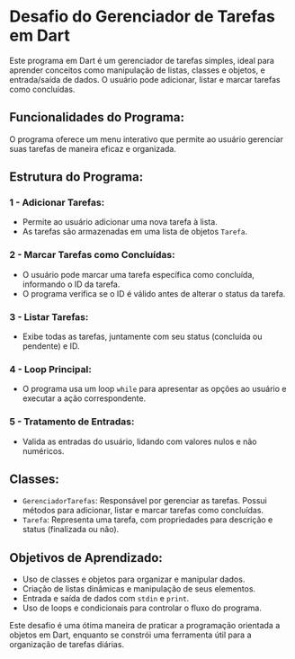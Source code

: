 # Desafio do Gerenciador de Tarefas em Dart

Este programa em Dart é um gerenciador de tarefas simples, ideal para aprender conceitos como manipulação de listas, classes e objetos, e entrada/saída de dados. O usuário pode adicionar, listar e marcar tarefas como concluídas.

## Funcionalidades do Programa:

O programa oferece um menu interativo que permite ao usuário gerenciar suas tarefas de maneira eficaz e organizada.

## Estrutura do Programa:

### 1 - Adicionar Tarefas:

- Permite ao usuário adicionar uma nova tarefa à lista.
- As tarefas são armazenadas em uma lista de objetos `Tarefa`.

### 2 - Marcar Tarefas como Concluídas:

- O usuário pode marcar uma tarefa específica como concluída, informando o ID da tarefa.
- O programa verifica se o ID é válido antes de alterar o status da tarefa.

### 3 - Listar Tarefas:

- Exibe todas as tarefas, juntamente com seu status (concluída ou pendente) e ID.

### 4 - Loop Principal:

- O programa usa um loop `while` para apresentar as opções ao usuário e executar a ação correspondente.

### 5 - Tratamento de Entradas:

- Valida as entradas do usuário, lidando com valores nulos e não numéricos.

## Classes:

- `GerenciadorTarefas`: Responsável por gerenciar as tarefas. Possui métodos para adicionar, listar e marcar tarefas como concluídas.
- `Tarefa`: Representa uma tarefa, com propriedades para descrição e status (finalizada ou não).

## Objetivos de Aprendizado:

- Uso de classes e objetos para organizar e manipular dados.
- Criação de listas dinâmicas e manipulação de seus elementos.
- Entrada e saída de dados com `stdin` e `print`.
- Uso de loops e condicionais para controlar o fluxo do programa.

Este desafio é uma ótima maneira de praticar a programação orientada a objetos em Dart, enquanto se constrói uma ferramenta útil para a organização de tarefas diárias.

